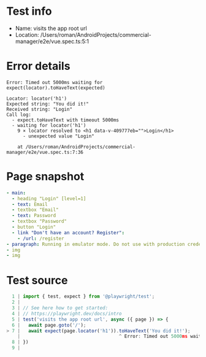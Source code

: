 # Test info

- Name: visits the app root url
- Location: /Users/roman/AndroidProjects/commercial-manager/e2e/vue.spec.ts:5:1

# Error details

```
Error: Timed out 5000ms waiting for expect(locator).toHaveText(expected)

Locator: locator('h1')
Expected string: "You did it!"
Received string: "Login"
Call log:
  - expect.toHaveText with timeout 5000ms
  - waiting for locator('h1')
    9 × locator resolved to <h1 data-v-409777eb="">Login</h1>
      - unexpected value "Login"

    at /Users/roman/AndroidProjects/commercial-manager/e2e/vue.spec.ts:7:36
```

# Page snapshot

```yaml
- main:
  - heading "Login" [level=1]
  - text: Email
  - textbox "Email"
  - text: Password
  - textbox "Password"
  - button "Login"
  - link "Don't have an account? Register":
    - /url: /register
- paragraph: Running in emulator mode. Do not use with production credentials.
- img
- img
```

# Test source

```ts
  1 | import { test, expect } from '@playwright/test';
  2 |
  3 | // See here how to get started:
  4 | // https://playwright.dev/docs/intro
  5 | test('visits the app root url', async ({ page }) => {
  6 |   await page.goto('/');
> 7 |   await expect(page.locator('h1')).toHaveText('You did it!');
    |                                    ^ Error: Timed out 5000ms waiting for expect(locator).toHaveText(expected)
  8 | })
  9 |
```
